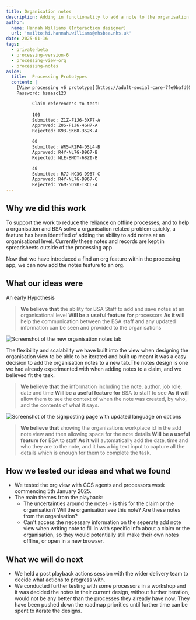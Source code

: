 ```yaml
---
title: Organisation notes
description: Adding in functionality to add a note to the organisation view by processing staff or CSS agents
author:
  name: Hannah Williams (Interaction designer)
  url: 'mailto:hi.hannah.williams@nhsbsa.nhs.uk'
date: 2025-01-16
tags:
  - private-beta
  - processing-version-6
  - processing-view-org
  - processing-notes
aside:
  title:  Processing Prototypes
  content: |
    [View processing v6 prototype](https://adult-social-care-7fe9bafd955a.herokuapp.com/processing/prototypes/design/v6/) 
    Password: bsaasc123

          Claim reference's to test:
          
          100
          Submitted: Z1Z-F1J6-3XF7-A
          Approved: Z8S-F1J6-4GH7-A
          Rejected: K93-SK68-3S2K-A

          60
          Submitted: WR5-R2P4-DSL4-B
          Approved: R4Y-NL7G-D967-B
          Rejected: NLE-BMDT-68ZI-B

          40
          Submitted: R7J-NC3G-D967-C
          Approved: R4Y-NL7G-D967-C
          Rejected: Y6M-5DYB-TRCL-A
---
```


## Why we did this work
To support the work to reduce the reliance on offline processes, and to help a organisation and BSA solve a organisation related problem quickly, a feature has been identified of adding the ability to add notes at an organisational level. Currently these notes and records are kept in spreadsheets outside of the processing app.

Now that we have introduced a find an org feature within the processing app, we can now add the notes feature to an org.

## What our ideas were

An early Hypothesis
>**We believe that** the ability for BSA Staff to add and save notes at an organisational level
>**Will be a useful feature for** processors
>**As it will** help the communication between the BSA staff and any updated information can be seen and provided to the organisations

![Screenshot of the new organisation notes tab ](notes-tab.png "Screenshot of the new organisation notes tab")

The flexibility and scalability we have built into the view when designing the organisation view to be able to be iterated and built up meant it was a easy decision to add the organisation notes to a new tab.The notes design is one we had already experimented with when adding notes to a claim, and we believed fit the task.

>**We believe that** the information including the note, author, job role, date and time
>**Will be a useful feature for** BSA to staff to see
>**As it will** allow them to see the context of when the note was created, by who, and the contents of what it says.

![Screenshot of the signposting page with updated language on options ](add-note.png "Screenshot of the signposting page with updated language on options")

>**We believe that** showing the organisations workplace id in the add note view and then allowing space for the note details 
>**Will be a useful feature for** BSA to staff 
>**As it will** automatically add the date, time and who they are to the note, and it has a big text input to capture all the details which is enough for them to complete the task.

## How we tested our ideas and what we found
- We tested the org view with CCS agents and processors week commencing 5th January 2025.
- The main themes from the playback:
  - The uncertainties around the notes - is this for the claim or the organisation? Will the organisation see this note? Are these notes from the organisation?
  - Can't access the necessary information on the seperate add note view when writing note to fill in with specific info about a claim or the organisation, so they would potentially still make their own notes offline, or open in a new browser. 

## What we will do next
- We held a post playback actions session with the wider delivery team to decide what actions to progress with.
- We conducted further testing with some processors in a workshop and it was decided the notes in their current design, without further iteration, would not be any better than the processes they already have now. They have been pushed down the roadmap priorities until further time can be spent to iterate the designs.
